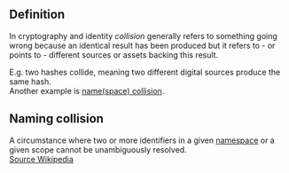 ## Definition

In cryptography and identity _collision_ generally refers to something going wrong because an identical result has been produced but it refers to - or points to - different sources or assets backing this result.

E.g. two hashes collide, meaning two different digital sources produce the same hash.\
Another example is [name(space) collision](https://en.wikipedia.org/wiki/Naming_collision).

## Naming collision

A circumstance where two or more identifiers in a given [namespace](namespace.md) or a given scope cannot be unambiguously resolved.\
[Source Wikipedia](https://en.wikipedia.org/wiki/Naming_collision)
